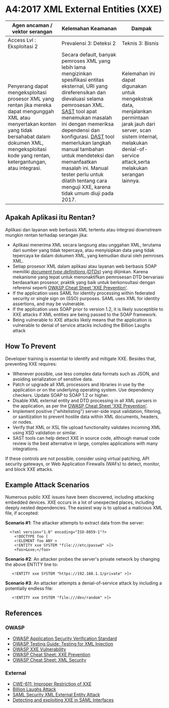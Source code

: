 # A4:2017 XML External Entities (XXE)

| Agen ancaman / vektor serangan | Kelemahan Keamanan          | Dampak            |
| -- | -- | -- |
| Access Lvl : Eksploitasi 2 | Prevalensi 3: Deteksi 2 | Teknis 3: Bisnis |
| Penyerang dapat mengeksploitasi prosesor XML yang rentan jika mereka dapat mengunggah XML atau menyertakan konten yang tidak bersahabat dalam dokumen XML, mengeksploitasi kode yang rentan, ketergantungan, atau integrasi. | Secara default, banyak pemroses XML yang lebih lama mengizinkan spesifikasi entitas eksternal, URI yang direferensikan dan dievaluasi selama pemrosesan XML. [SAST](https://www.owasp.org/index.php/Source_Code_Analysis_Tools) tool apat menemukan masalah ini dengan memeriksa dependensi dan konfigurasi. [DAST](https://www.owasp.org/index.php/Category:Vulnerability_Scanning_Tools) tool memerlukan langkah manual tambahan untuk mendeteksi dan memanfaatkan masalah ini. Manual tester perlu untuk dilatih tentang cara menguji XXE, karena tidak umum diuji pada 2017. | Kelemahan ini dapat digunakan untuk mengekstrak data, menjalankan permintaan jarak jauh dari server, scan sistem internal, melakukan denial-of-service attack,serta melakukan serangan lainnya. |

## Apakah Aplikasi itu Rentan?

Aplikasi dan layanan web berbasis XML tertentu atau integrasi downstream mungkin rentan terhadap serangan jika:

* Aplikasi menerima XML secara langsung atau unggahan XML, terutama dari sumber yang tidak tepercaya, atau menyisipkan data yang tidak tepercaya ke dalam dokumen XML, yang kemudian diurai oleh pemroses XML.
* Setiap prosesor XML dalam aplikasi atau layanan web berbasis SOAP memiliki [_document type definitions (DTDs_)](https://en.wikipedia.org/wiki/Document_type_definition) yang diijinkan. Karena mekanisme yang tepat untuk menonaktifkan pemrosesan DTD bervariasi berdasarkan prosesor, praktik yang baik untuk berkonsultasi dengan referensi seperti [OWASP Cheat Sheet 'XXE Prevention'](https://www.owasp.org/index.php/XML_External_Entity_(XXE)_Prevention_Cheat_Sheet). 
* If the application uses SAML for identity processing within federated security or single sign on (SSO) purposes. SAML uses XML for identity assertions, and may be vulnerable.
* If the application uses SOAP prior to version 1.2, it is likely susceptible to XXE attacks if XML entities are being passed to the SOAP framework.
* Being vulnerable to XXE attacks likely means that the application is vulnerable to denial of service attacks including the Billion Laughs attack

## How To Prevent

Developer training is essential to identify and mitigate XXE. Besides that, preventing XXE requires:

* Whenever possible, use less complex data formats such as JSON, and avoiding serialization of sensitive data.
* Patch or upgrade all XML processors and libraries in use by the application or on the underlying operating system. Use dependency checkers. Update SOAP to SOAP 1.2 or higher.
* Disable XML external entity and DTD processing in all XML parsers in the application, as per the [OWASP Cheat Sheet 'XXE Prevention'](https://www.owasp.org/index.php/XML_External_Entity_(XXE)_Prevention_Cheat_Sheet). 
* Implement positive ("whitelisting") server-side input validation, filtering, or sanitization to prevent hostile data within XML documents, headers, or nodes.
* Verify that XML or XSL file upload functionality validates incoming XML using XSD validation or similar.
* SAST tools can help detect XXE in source code, although manual code review is the best alternative in large, complex applications with many integrations.

If these controls are not possible, consider using virtual patching, API security gateways, or Web Application Firewalls (WAFs) to detect, monitor, and block XXE attacks.

## Example Attack Scenarios

Numerous public XXE issues have been discovered, including attacking embedded devices. XXE occurs in a lot of unexpected places, including deeply nested dependencies. The easiest way is to upload a malicious XML file, if accepted:

**Scenario #1**: The attacker attempts to extract data from the server:

```
  <?xml version="1.0" encoding="ISO-8859-1"?>
    <!DOCTYPE foo [
    <!ELEMENT foo ANY >
    <!ENTITY xxe SYSTEM "file:///etc/passwd" >]>
    <foo>&xxe;</foo>
```

**Scenario #2**: An attacker probes the server's private network by changing the above ENTITY line to:
```
   <!ENTITY xxe SYSTEM "https://192.168.1.1/private" >]>
```

**Scenario #3**: An attacker attempts a denial-of-service attack by including a potentially endless file:

```
   <!ENTITY xxe SYSTEM "file:///dev/random" >]>
```

## References

### OWASP

* [OWASP Application Security Verification Standard](https://www.owasp.org/index.php/Category:OWASP_Application_Security_Verification_Standard_Project#tab=Home)
* [OWASP Testing Guide: Testing for XML Injection](https://www.owasp.org/index.php/Testing_for_XML_Injection_(OTG-INPVAL-008))
* [OWASP XXE Vulnerability](https://www.owasp.org/index.php/XML_External_Entity_(XXE)_Processing)
* [OWASP Cheat Sheet: XXE Prevention](https://www.owasp.org/index.php/XML_External_Entity_(XXE)_Prevention_Cheat_Sheet)
* [OWASP Cheat Sheet: XML Security](https://www.owasp.org/index.php/XML_Security_Cheat_Sheet)

### External

* [CWE-611: Improper Restriction of XXE](https://cwe.mitre.org/data/definitions/611.html)
* [Billion Laughs Attack](https://en.wikipedia.org/wiki/Billion_laughs_attack)
* [SAML Security XML External Entity Attack](https://secretsofappsecurity.blogspot.tw/2017/01/saml-security-xml-external-entity-attack.html)
* [Detecting and exploiting XXE in SAML Interfaces](https://web-in-security.blogspot.tw/2014/11/detecting-and-exploiting-xxe-in-saml.html)
